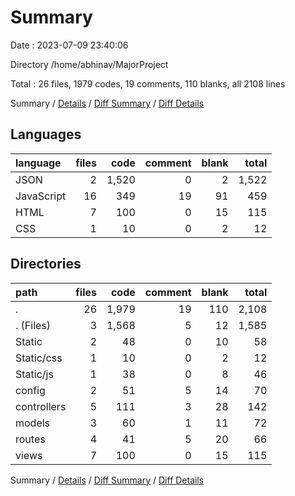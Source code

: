 # Summary

Date : 2023-07-09 23:40:06

Directory /home/abhinav/MajorProject

Total : 26 files,  1979 codes, 19 comments, 110 blanks, all 2108 lines

Summary / [Details](details.md) / [Diff Summary](diff.md) / [Diff Details](diff-details.md)

## Languages
| language | files | code | comment | blank | total |
| :--- | ---: | ---: | ---: | ---: | ---: |
| JSON | 2 | 1,520 | 0 | 2 | 1,522 |
| JavaScript | 16 | 349 | 19 | 91 | 459 |
| HTML | 7 | 100 | 0 | 15 | 115 |
| CSS | 1 | 10 | 0 | 2 | 12 |

## Directories
| path | files | code | comment | blank | total |
| :--- | ---: | ---: | ---: | ---: | ---: |
| . | 26 | 1,979 | 19 | 110 | 2,108 |
| . (Files) | 3 | 1,568 | 5 | 12 | 1,585 |
| Static | 2 | 48 | 0 | 10 | 58 |
| Static/css | 1 | 10 | 0 | 2 | 12 |
| Static/js | 1 | 38 | 0 | 8 | 46 |
| config | 2 | 51 | 5 | 14 | 70 |
| controllers | 5 | 111 | 3 | 28 | 142 |
| models | 3 | 60 | 1 | 11 | 72 |
| routes | 4 | 41 | 5 | 20 | 66 |
| views | 7 | 100 | 0 | 15 | 115 |

Summary / [Details](details.md) / [Diff Summary](diff.md) / [Diff Details](diff-details.md)